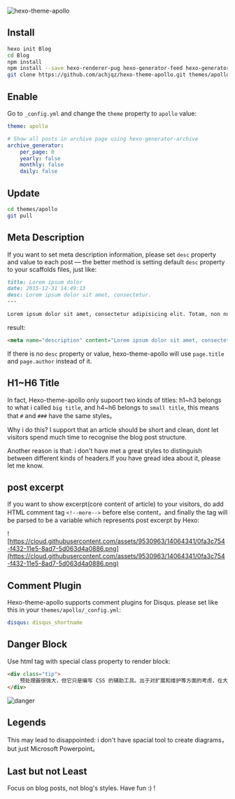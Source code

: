 ![hexo-theme-apollo](https://pic.rmb.bdstatic.com/af5790651695edd53f917eb9c3b7708f.png)

## Install

``` bash
hexo init Blog 
cd Blog 
npm install
npm install --save hexo-renderer-pug hexo-generator-feed hexo-generator-sitemap hexo-browsersync hexo-generator-archive
git clone https://github.com/achjqz/hexo-theme-apollo.git themes/apollo
```

## Enable

Go to `_config.yml` and change the `theme` property to `apollo` value:

```yaml
theme: apollo

# Show all posts in archive page using hexo-generator-archive
archive_generator:
    per_page: 0
    yearly: false
    monthly: false
    daily: false
```

## Update

``` bash
cd themes/apollo 
git pull
```

## Meta Description

If you want to set meta description information, please set `desc` property and value to each post — the better method is setting default `desc` property to your scaffolds files, just like:

```md
title: Lorem ipsum dolor
date: 2015-12-31 14:49:13
desc: Lorem ipsum dolor sit amet, consectetur.
---

Lorem ipsum dolor sit amet, consectetur adipisicing elit. Totam, non numquam saepe ex ut. Deleniti culpa inventore consectetur nam saepe!
```

result:

```html
<meta name="description" content="Lorem ipsum dolor sit amet, consectetur.">
```

If there is no `desc` property or value, hexo-theme-apollo will use `page.title` and `page.author` instead of it. 

## H1~H6 Title

In fact, Hexo-theme-apollo only supoort two kinds of titles: h1~h3 belongs to what i called `big title`, and h4~h6 belongs to `small title`, this means that `#` and `###` have the same styles。

Why i do this? I support that an article should be short and clean, dont let visitors spend much time to recognise the blog post structure.

Another reason is that: i don't have met a great styles to distinguish between different kinds of headers.If you have gread idea about it, please let me know.

## post excerpt

If you want to show excerpt(core content of article) to your visitors, do add HTML comment tag `<!--more-->` before else content，and finally the tag will be parsed to be a variable which represents post excerpt by Hexo:

![https://cloud.githubusercontent.com/assets/9530963/14064341/0fa3c754-f432-11e5-8ad7-5d063d4a0886.png](https://cloud.githubusercontent.com/assets/9530963/14064341/0fa3c754-f432-11e5-8ad7-5d063d4a0886.png)

## Comment Plugin

Hexo-theme-apollo supports comment plugins for Disqus. please set like this in your `themes/apollo/_config.yml`:

```yaml
disqus: disqus_shortname
```

## Danger Block

Use html tag with special class property to render block:

```html
<div class="tip">
    预处理器很强大，但它只是编写 CSS 的辅助工具。出于对扩展和维护等方面的考虑，在大型项目中有必要使用预处理器构建 CSS；但是对于小型项目，原生的 CSS 可能是一种更好的选择。不要肆意使用预处理器！
</div>
```

![danger](https://cloud.githubusercontent.com/assets/9530963/11359678/489a510c-92b9-11e5-9256-341cef6999b6.png)

## Legends

This may lead to disappointed: i don't have spacial tool to create diagrams，but just Microsoft Powerpoint。

## Last but not Least

Focus on blog posts, not blog's styles. Have fun :) !
